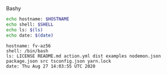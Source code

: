 
Bashy

``` bash
echo hostname: $HOSTNAME
echo shell: $SHELL
echo ls: $(ls)
echo date: $(date)
```

``` markdown-code-runner output
hostname: fv-az56
shell: /bin/bash
ls: LICENSE README.md action.yml dist examples nodemon.json package.json src tsconfig.json yarn.lock
date: Thu Aug 27 14:03:55 UTC 2020
```

